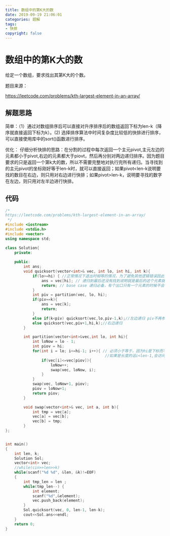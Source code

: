 ```yaml
---
title: 数组中的第K大的数
date: 2019-09-19 21:06:01
categories: 题解
tags:
- 快排
copyright: false
---
```


# 数组中的第K大的数

给定一个数组，要求找出其第K大的个数。

<!--more-->

题目来源：

<https://leetcode.com/problems/kth-largest-element-in-an-array/> 

## 解题思路

简单：（1）通过对数组排序后可以直接对升序排序后的数组返回下标为len-k（降序就直接返回下标为k）。(2) 选择排序算法中时间复杂度比较低的快排进行排序，可以直接使用<algorithm>库中的sort()函数进行排序。

优化： 仔细分析快排的思路：在分割的过程中每次返回一个主元pivot,主元左边的元素都小于pivot,右边的元素都大于piovt，然后再分别对两边递归排序。因为题目要求的只是返回一个第k大的数，所以不需要完整地对执行完所有递归。当寻找到的主元pivot的坐标刚好等于len-k时，就可以直接返回；如果pivot<len-k说明要找的数目在右边，则只用对右边进行快排；如果pivot>len-k，说明要寻找的数字在左边，则只用对左半边进行快排。

## 代码

```c++
/*
https://leetcode.com/problems/kth-largest-element-in-an-array/
 */
#include <iostream>
#include <stdio.h>
#include <vector>
using namespace std;

class Solution{
	private:
		
	public:
		int ans;
		void quicksort(vector<int>& vec, int lo, int hi, int k){
			if(lo>=hi) { //正常情况下退出时相等的情况，为了避免其他逻辑错误因此再加上lo大于hi的情况
				ans = vec[hi]; // 递归到最后还没有找到说明就是最后的这个元素就是要找的第k大，不考虑k大len的情况。
				return; // base case 递归必备，有个出口只有一个元素的时候不会再递归。
			}
			int piv = partition(vec, lo, hi);
			if(piv==k){
				ans = vec[k];
				return;
			}
			else if(k<piv) quicksort(vec,lo,piv-1,k);//左边递归 piv不再参与两边的快排,因为已经找到它的位置了。
			else quicksort(vec,piv+1,hi,k);//右边递归
		}

		int partition(vector<int>&vec,int lo, int hi){
			int loNow = lo - 1;
			int piov = hi;
			for(int i = lo; i<=hi-1; i++){ // 必须小于等于，因为hi是下标而不是数组长度，
											//如果是长度的话i<len-1,会访问到倒数第二个，下标的话就不会。
				if(vec[i]<=vec[piov]){
					loNow++;
					swap(vec, loNow, i);
				}
			}
			swap(vec, loNow+1, piov);
			piov = loNow+1;
			return piov;
		}

		void swap(vector<int>& vec, int a, int b){
			int tmp = vec[a];
			vec[a] = vec[b];
			vec[b] = tmp;
		}
};


int main()
{
	int len, k;
	Solution Sol;
	vector<int> vec;
	//while(cin>>len>>k)
	while(scanf("%d %d", &len, &k)!=EOF)
	{
		int tmp_len = len ;
		while(tmp_len--) {
			int element;
			scanf("%d",&element);
			vec.push_back(element);
		}
		Sol.quicksort(vec, 0, len-1, len-k);
		cout<<Sol.ans<<endl;
	}
 	return 0;
}
```

